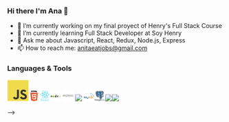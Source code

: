 ### Hi there I'm Ana 👋
- 🔭 I’m currently working on my final proyect of Henry's Full Stack Course
- 🌱 I’m currently learning Full Stack Developer at Soy Henry
- 💬 Ask me about Javascript, React, Redux, Node.js, Express
- 📫 How to reach me: anitaeatjobs@gmail.com 

### Languages & Tools 
<div>
<img src='https://raw.githubusercontent.com/devicons/devicon/master/icons/javascript/javascript-original.svg' width='50'><img src='https://raw.githubusercontent.com/devicons/devicon/master/icons/html5/html5-original-wordmark.svg' width='25'><img src='https://raw.githubusercontent.com/devicons/devicon/master/icons/react/react-original-wordmark.svg' width='25'><img src='https://raw.githubusercontent.com/devicons/devicon/master/icons/nodejs/nodejs-original-wordmark.svg' width='25'> <img src='https://raw.githubusercontent.com/devicons/devicon/master/icons/express/express-original-wordmark.svg' width='25'> <img src='https://camo.githubusercontent.com/fbfcb9e3dc648adc93bef37c718db16c52f617ad055a26de6dc3c21865c3321d/68747470733a2f2f7777772e766563746f726c6f676f2e7a6f6e652f6c6f676f732f6769742d73636d2f6769742d73636d2d69636f6e2e737667' width='25'> <img src='https://raw.githubusercontent.com/devicons/devicon/master/icons/mysql/mysql-original-wordmark.svg' width='25'><img src='https://raw.githubusercontent.com/devicons/devicon/master/icons/postgresql/postgresql-original-wordmark.svg' width='25'><img src='https://camo.githubusercontent.com/5fa137d222dde7b69acd22c6572a065ce3656e6ffa1f5e88c1b5c7a935af3cc6/68747470733a2f2f63646e2e6a7364656c6976722e6e65742f67682f64657669636f6e732f64657669636f6e2f69636f6e732f7673636f64652f7673636f64652d6f726967696e616c2e737667' width='25'><img src='https://camo.githubusercontent.com/c3fc2502421ea45b46698a4db62f25d0ef49c765f197b1a8fd00eaed5548b1db/68747470733a2f2f63646e2e6a7364656c6976722e6e65742f67682f64657669636f6e732f64657669636f6e2f69636f6e732f736c61636b2f736c61636b2d6f726967696e616c2e737667' width='25'>
</div>
 













-->
